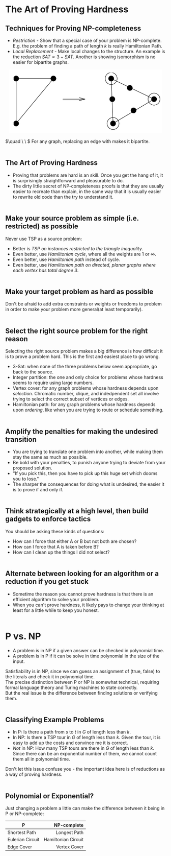 # The Art of Proving Hardness
## Techniques for Proving NP-completeness
- *Restriction* - Show that a special case of your problem is NP-complete. E.g. the problem of finding a path of length $k$ is really Hamiltonian Path.
- *Local Replacement* - Make local changes to the structure. An example is the reduction $SAT\propto 3-SAT$. Another is showing isomorphism is no easier for bipartite graphs.

<center><img src="image/lec22_graph.png" height="200"></center>

$\quad \ \ $ For any graph, replacing an edge with makes it bipartite.
<br></br>

## The Art of Proving Hardness
- Proving that problems are hard is an skill. Once you get the hang of it, it is surprisingly straightforward and pleasurable to do.
- The dirty little secret of NP-completeness proofs is that they are usually easier to recreate than explain, in the same way that it is usually easier to rewrite old code than the try to understand it.
<br></br>

## Make your source problem as simple (i.e. restricted) as possible
Never use TSP as a source problem:
- Better is *TSP on instances restricted to the triangle inequality*.
- Even better, use *Hamiltonian cycle*, where all the weights are 1 or $\infty$.
- Even better, use *Hamiltonian path* instead of cycle.
- Even better, use *Hamiltonian path on directed, planar graphs where each vertex has total degree 3*.
<br></br>

## Make your target problem as hard as possible
Don't be afraid to add extra constraints or weights or freedoms to problem in order to make your problem more general(at least temporarily).
<br></br>

## Select the right source problem for the right reason
Selecting the right source problem makes a big difference is how difficult it is to prove a problem hard. This is the first and easiest place to go wrong.
- 3-Sat: when none of the three problems below seem appropriate, go back to the source.
- Integer partition: the one and only choice for problems whose hardness seems to require using large numbers.
- Vertex cover: for any graph problems whose hardness depends upon *selection*. Chromatic number, clique, and indedpendent set all involve trying to select the correct subset of vertices or edges.
- Hamiltonian path: for any graph problems whose hardness depends upon *ordering*, like when you are trying to route or schedule something.
<br></br>

## Amplify the penalties for making the undesired transition
- You are trying to translate one problem into another, while making them stay the same as much as possible.
- Be bold with your penalties, to punish anyone trying to deviate from your proposed solution.
- "If you pick this, then you have to pick up this huge set which dooms you to lose."
- The sharper the consequences for doing what is undesired, the easier it is to prove if and only if.
<br></br>

## Think strategically at a high level, then build gadgets to enforce tactics
You should be asking these kinds of questions:
- How can I force that either A or B but not both are chosen?
- How can I force that A is taken before B?
- How can I clean up the things I did not select?
<br></br>

## Alternate between looking for an algorithm or a reduction if you get stuck
- Sometime the reason you cannot prove hardness is that there is an efficient algorithm to solve your problem.
- When you can't prove hardness, it likely pays to change your thinking at least for a little while to keep you honest.
<br></br>

# P vs. NP
- A problem is in NP if a given answer can be checked in polynomial time.
- A problem is in P if it can be solve in time polynomial in the size of the input.

Satisfiability is in NP, since we can guess an assignment of (true, false) to the literals and check it in polynomial time.<br>
The precise distinction between P or NP is somewhat technical, requiring formal language theory and Turing machines to state correctly.<br>
But the real issue is the difference between finding solutions or verifying them.
<br></br>

## Classifying Example Problems
- In P: Is there a path from $s$ to $t$ in $G$ of length less than $k$.
- In NP: Is there a TSP tour in $G$ of length less than $k$. Given the tour, it is easy to add up the costs and convince me it is correct.
- *Not* in NP: How many TSP tours are there in $G$ of length less than $k$. Since there can be an exponential number of them, we cannot count them all in polynomial time.

Don't let this issue confuse you - the important idea here is of reductions as a way of proving hardness.
<br></br>

## Polynomial or Exponential?
Just changing a problem a little can make the difference between it being in P or NP-complete:

| P | NP-complete |
| --- | --: |
| Shortest Path | Longest Path |
| Eulerian Circuit | Hamiltonian Circuit |
| Edge Cover | Vertex Cover |
